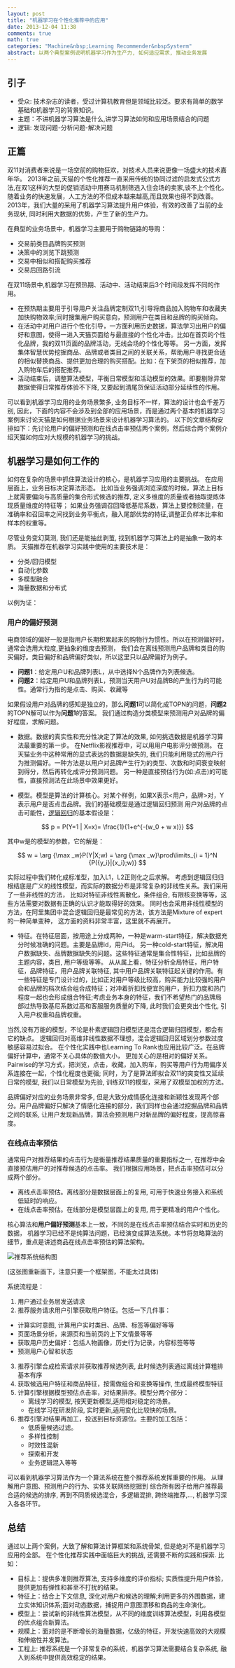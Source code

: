 ```yaml
--- 
layout: post
title: "机器学习在个性化推荐中的应用"
date: 2013-12-04 11:38
comments: true
math: true 
categories: "Machine&nbsp;Learning Recommender&nbspSysterm"
abstract: 以两个典型案例说明机器学习作为生产力, 如何适应需求, 推动业务发展
---
```


## 引子

* 受众: 技术杂志的读者，受过计算机教育但是领域比较泛。要求有简单的数学基础和机器学习的背景知识。
* 主题：不讲机器学习算法是什么,讲学习算法如何和应用场景结合的问题
* 逻辑: 发现问题-分析问题-解决问题

## 正篇

双11对消费者来说是一场空前的购物狂欢，对技术人员来说更像一场盛大的技术嘉年华。
2013年之前,天猫的个性化推荐一直采用传统的协同过滤的启发式公式方法,在双1这样的大型的促销活动中用赛马机制筛选入住会场的卖家,谈不上个性化。
随着业务的快速发展，人工方法的不但成本越来越高,而且效果也得不到改善。
2013年，我们大量的采用了机器学习算法提升用户体验，有效的改善了当前的业务现状, 同时利用大数据的优势，产生了新的生产力。

在典型的业务场景中，机器学习主要用于购物链路的导购：

- 交易前类目品牌购买预测
- 决策中的浏览下跳预测
- 交易中相似和搭配购买推荐
- 交易后回路引流

在双11场景中,机器学习在预热期、活动中、活动结束后3个时间段发挥不同的作用。

- 在预热期主要用于引导用户关注品牌定制双11;引导将商品加入购物车和收藏夹加快购物效率;同时搜集用户购买意向，预测用户在类目和品牌的购买倾向。
- 在活动中对用户进行个性化引导，一方面利用历史数据，算法学习出用户的偏好和意图，使得一进入天猫页面给与最直接的个性化冲击。比如在首页的个性化品牌，我的双11页面的品牌活动，无线会场的个性化等等。 另一方面，发挥集体智慧优势挖掘商品、品牌或者类目之间的关联关系，帮助用户寻找更合适的相似替换商品、提供更加合理的购买搭配。比如：在下架页的相似推荐，加入购物车后的搭配推荐。
- 活动结束后，调整算法模型，平衡日常模型和活动模型的效果。即要剔除异常数据使得日常推荐体验不下降, 又要起到清尾货保证活动部分延续性的作用。


可以看到机器学习应用的业务场景繁多, 业务目标不一样，算法的设计也会千差万别, 
因此，下面的内容不会涉及到全部的应用场景，而是通过两个基本的机器学习案例来讨论天猫是如何根据业务场景来设计机器学习算法的。
以下的文章结构安排如下：先讨论用户的偏好预测和在线点击率预估两个案例，然后综合两个案例介绍天猫如何应对大规模的机器学习的挑战。

## 机器学习是如何工作的

如何在复杂的场景中抓住算法设计的核心，是机器学习应用的主要挑战。 在应用层面上，业务目标决定算法形态。
比如当业务强调浏览深度的时候，算法上目标上就需要偏向与高质量的集合形式候选的推荐, 定义多维度的质量或者抽取提炼体现质量维度的特征等；
如果业务强调召回降低基尼系数，算法上要控制流量，在准确率和召回率之间找到业务平衡点，融入尾部优势的特征,调整正负样本比率和样本的权重等。

尽管业务变幻莫测, 我们还是能抽丝剥茧, 找到机器学习算法上的是抽象一致的本质。
天猫推荐在机器学习实践中使用的主要技术是：

- 分类/回归模型
- 自动化参数
- 多模型融合
- 海量数据和分布式

以例为证：

### 用户的偏好预测

电商领域的偏好一般是指用户长期积累起来的购物行为惯性。所以在预测偏好时，通常会选用大粒度,更抽象的维度去预测，
我们会在离线预测用户品牌和类目的购买偏好。类目偏好和品牌偏好类似，所以这里只以品牌偏好为例子。

- **问题1**：给定用户U和品牌列表L，从中选择N个品牌作为列表候选。 
- **问题2**：给定用户U和品牌列表L，预测当天用户U对品牌B的产生行为的可能性。通常行为指的是点击、购买、收藏等

如果假设用户对品牌的感知是独立的，那么**问题1**可以简化成TOPN的问题，**问题2**的TOPN解可以作为**问题1**的答案。
我们通过构造分类模型来预测用户对品牌的偏好程度，求解问题。

- 数据。数据的真实性和充分性决定了算法的效果, 如何挑选数据是机器学习算法最重要的第一步。
在Netflix影视推荐中，可以用用户电影评分做预测。 在天猫业务中这种常用的显式表达的数据是缺失的,
我们只能利用隐式的用户行为推测偏好。一种方法是以用户对品牌产生行为的类型、次数和时间衰变映射到得分，然后再转化成评分预测问题。
另一种是直接预估行为(如:点击)的可能性，直接预测法在此场景中效果更好。

- 模型。模型是算法的计算核心。对某个样例，如果X表示<用户，品牌>对，Y表示用户是否点击品牌。我们的基础模型是通过逻辑回归预测
用户对品牌的点击可能性，[逻辑回归](http://en.wikipedia.org/wiki/Logistic_regression)的基本假设是：

$$ 
p = P(Y=1 | X=x)= \frac{1}{1+e^{-(w_0 + w x)}}
$$

其中w是的模型的参数，它的解是：

$$
w = \arg {\max _w}P(Y|X;w) = \arg {\max _w}\prod\limits_{i = 1}^N {P({y_i}|{x_i};w)} 
$$

实际过程中我们转化成标准型，加入L1，L2正则化之后求解。
考虑到逻辑回归归根结底是广义的线性模型，而实际的数据分布是非常复杂的非线性关系。我们采用了一些非线性的方法，
比如对特征非线性离散化，条件组合, 有限核变换等等，这些方法需要对数据有正确的认识才能取得好的效果。
同时也会采用非线性模型的方法，在阿里集团中混合逻辑回归是最常见的方法，该方法是Mixture of expert的一种简单变种，
这方面的资料非常丰富，这里就不再展开。

- 特征。在特征层面，按用途上分成两种，一种是warm-start特征，解决数据充分时候准确的问题。主要是品牌id，用户id。
另一种cold-start特征，解决用户数据缺失、品牌数据缺失的问题。这些特征通常是集合性特征，比如品牌的主题内容，类目, 用户等级等等。
从从属上看，特征分析全局特征，用户特征，品牌特征，用户品牌关联特征, 其中用户品牌关联特征起关键的作用。有一些特征是专门设计过的，比如正对用户等级比较高，购买能力比较强的用户会和品牌的档次结合组合成特征；对冲着折扣找便宜的用户，折扣力度和热门程度一起也会形成组合特征;考虑业务本身的特征，我们不希望热门的品牌局部过热导致基尼系数过高和客服服务质量的下降, 此时我们会更突出个性化, 引入用户权重和品牌权重。

当然,没有万能的模型，不论是朴素逻辑回归模型还是混合逻辑归回模型，都会有它的缺点。
逻辑回归对高维非线性数据不理想，混合逻辑回归区域划分参数过度敏感容易过拟合。
在个性化实践中也Learning To Rank也应用比较广泛。在品牌偏好计算中，通常不关心具体的数值大小，
更加关心的是相对的偏好关系。Pairwise的学习方式，把浏览，点击，收藏，加入购车，购买等用户行为用偏序关系连接在一起，个性化程度也更强;
同时，为了是算法即拟合双11的突变性又延续日常的模型, 我们以日常模型为先验, 训练双11的模型，采用了双模型加权的方法。

品牌偏好对应的业务场景非常多, 但是大致分成情感化连接和新颖性发现两个部分。用户品牌偏好只解决了情感化连接的部分，我们同样也会通过挖掘品牌和品牌之间的联系, 让用户发现新品牌，算法会预测用户对新品牌的偏好程度，提高惊喜度。


### 在线点击率预估

通常用户对推荐结果的点击行为是衡量推荐结果质量的重要指标之一, 在推荐中会直接预估用户的对推荐候选的点击率。
我们根据应用场景，把点击率预估可以分成两个部分。

- 离线点击率预估。离线部分是数据层面上的复用, 可用于快速业务接入和系统低延时的响应。
- 在线点击率预估。在线部分是模型层面上的复用, 用于更精准的用户个性化。

核心算法和**用户偏好预测**基本上一致，不同的是在线点击率预估结合实时和历史的数据，
机器学习已经不是纯算法问题，已经演变成算法系统。本节将忽略算法的细节，重点是讲述商品在线点击率预估的算法架构。

![推荐系统结构图](/images/recommender.png)

(这张图重新画下，注意只要一个框架图，不能太过具体)

系统流程是：

1. 用户通过业务层发送请求
2. 推荐服务请求用户引擎获取用户特征。包括一下几件事：
 - 计算实时意图, 计算用户实时类目、品牌、标签等偏好等等
 - 页面场景分析，来源页和当前页的上下文情景等等
 - 获取用户历史偏好：包括人物画像，历史行为记录，内容标签等等
 - 预测用户心智和状态
3. 推荐引擎合成检索请求并获取推荐候选列表, 此时候选列表通过离线计算粗排基本有序
4. 获取候选用户特征和商品特征，按需做组合和变换等操作, 生成最终模型特征
5. 计算引擎根据模型预估点击率，对结果排序。模型分两个部分：
    - 离线学习的模型, 按天更新模型,适用相对稳定的场景。 
    - 在线学习在研发阶段, 实时更新,适用变化比较快的场景。
6. 推荐引擎对结果再加工，投送到目标资源位。主要的加工包括：
    - 低质量候选过滤。
    - 多样性控制
    - 时效性混新
    - 探索和开发
    - 业务逻辑混入等等

可以看到机器学习算法作为一个算法系统在整个推荐系统发挥重要的作用。
从理解用户意图、预测用户的行为、实体关联网络挖掘到
综合所有因子给用户推荐最合适的候选的排序,
再到不同质候选混合，多逻辑混排, 跨终端推荐,..., 
机器学习深入各各环节。

## 总结 

通过以上两个案例，大致了解和算法计算框架和系统骨架, 但是绝对不是机器学习应用的全部。
在个性化推荐实践中面临巨大的挑战, 还需要不断的实践和探索. 比如：

- 目标上：提供多准则推荐算法, 支持多维度的评价指标; 实质性提升用户体验，提供更加有弹性和甚至不打扰的结果。
- 特征上：结合上下文信息, 深化对用户和候选的理解;利用更多的外围数据，建立实体知识体系;面对动态数据，捕捉用户意图漂移和商品的生命演化。
- 模型上：尝试新的非线性算法模型，从不同的维度训练算法模型，利用各模型的优点组合新算法。
- 规模上：面对的是不断增长的海量数据，亿级的特征，开发快速高效的大规模和伸缩性并发算法。
- 工程上: 推荐系统是一个非常复杂的系统，机器学习算法需要结合复杂系统, 融入到系统中提供高效稳定的结果。



